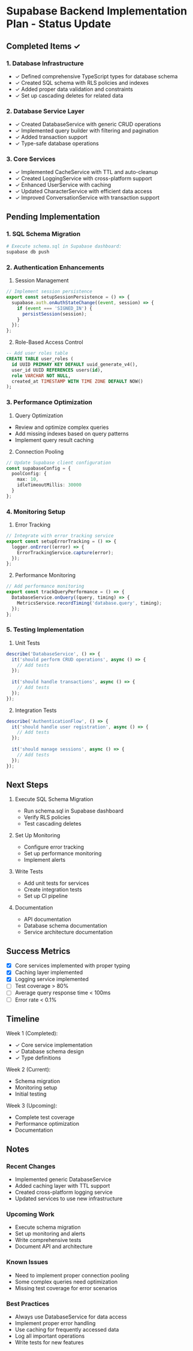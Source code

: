 # Supabase Backend Implementation Plan - Status Update

## Completed Items ✓

### 1. Database Infrastructure
- ✓ Defined comprehensive TypeScript types for database schema
- ✓ Created SQL schema with RLS policies and indexes
- ✓ Added proper data validation and constraints
- ✓ Set up cascading deletes for related data

### 2. Database Service Layer
- ✓ Created DatabaseService with generic CRUD operations
- ✓ Implemented query builder with filtering and pagination
- ✓ Added transaction support
- ✓ Type-safe database operations

### 3. Core Services
- ✓ Implemented CacheService with TTL and auto-cleanup
- ✓ Created LoggingService with cross-platform support
- ✓ Enhanced UserService with caching
- ✓ Updated CharacterService with efficient data access
- ✓ Improved ConversationService with transaction support

## Pending Implementation

### 1. SQL Schema Migration
```bash
# Execute schema.sql in Supabase dashboard:
supabase db push
```

### 2. Authentication Enhancements

1. Session Management
```typescript
// Implement session persistence
export const setupSessionPersistence = () => {
  supabase.auth.onAuthStateChange((event, session) => {
    if (event === 'SIGNED_IN') {
      persistSession(session);
    }
  });
};
```

2. Role-Based Access Control
```sql
-- Add user roles table
CREATE TABLE user_roles (
  id UUID PRIMARY KEY DEFAULT uuid_generate_v4(),
  user_id UUID REFERENCES users(id),
  role VARCHAR NOT NULL,
  created_at TIMESTAMP WITH TIME ZONE DEFAULT NOW()
);
```

### 3. Performance Optimization

1. Query Optimization
- Review and optimize complex queries
- Add missing indexes based on query patterns
- Implement query result caching

2. Connection Pooling
```typescript
// Update Supabase client configuration
const supabaseConfig = {
  poolConfig: {
    max: 10,
    idleTimeoutMillis: 30000
  }
};
```

### 4. Monitoring Setup

1. Error Tracking
```typescript
// Integrate with error tracking service
export const setupErrorTracking = () => {
  logger.onError((error) => {
    ErrorTrackingService.capture(error);
  });
};
```

2. Performance Monitoring
```typescript
// Add performance monitoring
export const trackQueryPerformance = () => {
  DatabaseService.onQuery((query, timing) => {
    MetricsService.recordTiming('database.query', timing);
  });
};
```

### 5. Testing Implementation

1. Unit Tests
```typescript
describe('DatabaseService', () => {
  it('should perform CRUD operations', async () => {
    // Add tests
  });
  
  it('should handle transactions', async () => {
    // Add tests
  });
});
```

2. Integration Tests
```typescript
describe('AuthenticationFlow', () => {
  it('should handle user registration', async () => {
    // Add tests
  });
  
  it('should manage sessions', async () => {
    // Add tests
  });
});
```

## Next Steps

1. Execute SQL Schema Migration
   - Run schema.sql in Supabase dashboard
   - Verify RLS policies
   - Test cascading deletes

2. Set Up Monitoring
   - Configure error tracking
   - Set up performance monitoring
   - Implement alerts

3. Write Tests
   - Add unit tests for services
   - Create integration tests
   - Set up CI pipeline

4. Documentation
   - API documentation
   - Database schema documentation
   - Service architecture documentation

## Success Metrics

- [x] Core services implemented with proper typing
- [x] Caching layer implemented
- [x] Logging service implemented
- [ ] Test coverage > 80%
- [ ] Average query response time < 100ms
- [ ] Error rate < 0.1%

## Timeline

Week 1 (Completed):
- ✓ Core service implementation
- ✓ Database schema design
- ✓ Type definitions

Week 2 (Current):
- Schema migration
- Monitoring setup
- Initial testing

Week 3 (Upcoming):
- Complete test coverage
- Performance optimization
- Documentation

## Notes

### Recent Changes
- Implemented generic DatabaseService
- Added caching layer with TTL support
- Created cross-platform logging service
- Updated services to use new infrastructure

### Upcoming Work
- Execute schema migration
- Set up monitoring and alerts
- Write comprehensive tests
- Document API and architecture

### Known Issues
- Need to implement proper connection pooling
- Some complex queries need optimization
- Missing test coverage for error scenarios

### Best Practices
- Always use DatabaseService for data access
- Implement proper error handling
- Use caching for frequently accessed data
- Log all important operations
- Write tests for new features